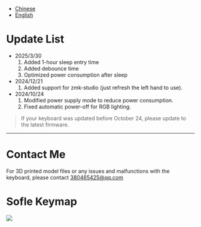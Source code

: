 - [Chinese](README.md)
- [English](README_EN.md)

# Update List
- 2025/3/30
  1. Added 1-hour sleep entry time
  2. Added debounce time
  3. Optimized power consumption after sleep
- 2024/12/21
  1. Added support for zmk-studio (just refresh the left hand to use).
- 2024/10/24
  1. Modified power supply mode to reduce power consumption.
  2. Fixed automatic power-off for RGB lighting.

> If your keyboard was updated before October 24, please update to the latest firmware.
> 
---
# Contact Me

For 3D printed model files or any issues and malfunctions with the keyboard, please contact 380465425@qq.com

# Sofle Keymap


<img src="keymap-drawer/eyelash_sofle.svg" >

